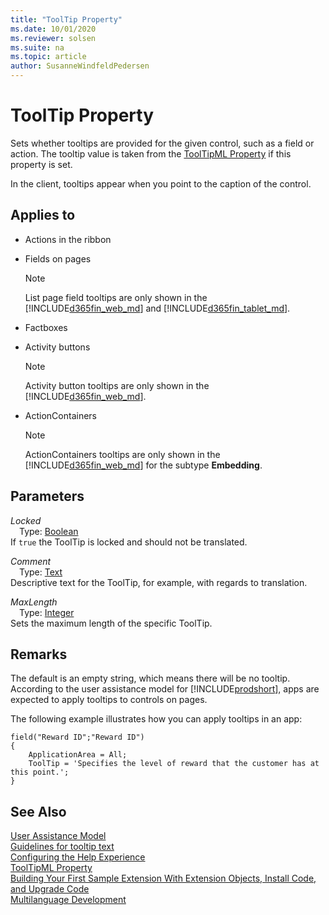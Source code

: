 ```yaml
---
title: "ToolTip Property"
ms.date: 10/01/2020
ms.reviewer: solsen
ms.suite: na
ms.topic: article
author: SusanneWindfeldPedersen
---
```


# ToolTip Property

Sets whether tooltips are provided for the given control, such as a field or action. The tooltip value is taken from the [ToolTipML Property](devenv-tooltipml-property.md) if this property is set.

In the client, tooltips appear when you point to the caption of the control.

## Applies to  

- Actions in the ribbon  
- Fields on pages

  > [!NOTE]  
  >  List page field tooltips are only shown in the [!INCLUDE[d365fin_web_md](../includes/d365fin_web_md.md)] and [!INCLUDE[d365fin_tablet_md](../includes/d365fin_tablet_md.md)].

- Factboxes  
- Activity buttons  

  > [!NOTE]  
  >  Activity button tooltips are only shown in the [!INCLUDE[d365fin_web_md](../includes/d365fin_web_md.md)].  

- ActionContainers  

  > [!NOTE]  
  >  ActionContainers tooltips are only shown in the [!INCLUDE[d365fin_web_md](../includes/d365fin_web_md.md)] for the subtype **Embedding**.  

## Parameters

*Locked*  
&emsp;Type: [Boolean](../methods-auto/boolean/boolean-data-type.md)  
If `true` the ToolTip is locked and should not be translated.  

*Comment*  
&emsp;Type: [Text](../methods-auto/text/text-data-type.md)  
Descriptive text for the ToolTip, for example, with regards to translation.

*MaxLength*  
&emsp;Type: [Integer](../methods-auto/integer/integer-data-type.md)  
Sets the maximum length of the specific ToolTip.

## Remarks  
The default is an empty string, which means there will be no tooltip. According to the user assistance model for [!INCLUDE[prodshort](../includes/prodshort.md)], apps are expected to apply tooltips to controls on pages.  

The following example illustrates how you can apply tooltips in an app:  

```AL
field("Reward ID";"Reward ID")
{
    ApplicationArea = All;
    ToolTip = 'Specifies the level of reward that the customer has at this point.';
}
```

## See Also

[User Assistance Model](../../user-assistance.md)  
[Guidelines for tooltip text](../../user-assistance.md#guidelines-for-tooltip-text)  
[Configuring the Help Experience](../../deployment/configure-help.md)  
[ToolTipML Property](devenv-tooltipml-property.md)  
[Building Your First Sample Extension With Extension Objects, Install Code, and Upgrade Code](../devenv-extension-example.md)  
[Multilanguage Development](../devenv-work-with-translation-files.md)
